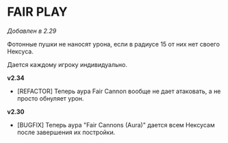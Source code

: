 # FAIR PLAY

*Добавлен в 2.29*

Фотонные пушки не наносят урона, если в радиусе 15 от них нет своего Нексуса.

Дается каждому игроку индивидуально.

**v2.34**

* [REFACTOR] Теперь аура Fair Cannon вообще не дает атаковать, а не просто обнуляет урон.

**v2.30**

* [BUGFIX] Теперь аура "Fair Cannons (Aura)" дается всем Нексусам после завершения их постройки.
